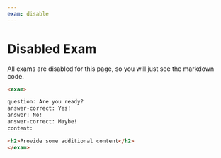 ```yaml
---
exam: disable
---
```


# Disabled Exam

All exams are disabled for this page, so you will just see the markdown code.

```markdown
<exam>

question: Are you ready?
answer-correct: Yes!
answer: No!
answer-correct: Maybe!
content:

<h2>Provide some additional content</h2>
</exam>
```
